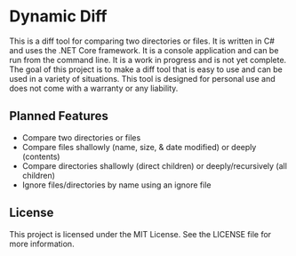 # Dynamic Diff
This is a diff tool for comparing two directories or files. It is written in C# and uses the .NET Core framework. It is a console application and can be run from the command line. It is a work in progress and is not yet complete. The goal of this project is to make a diff tool that is easy to use and can be used in a variety of situations. This tool is designed for personal use and does not come with a warranty or any liability.

## Planned Features
* Compare two directories or files
* Compare files shallowly (name, size, & date modified) or deeply (contents)
* Compare directories shallowly (direct children) or deeply/recursively (all children)
* Ignore files/directories by name using an ignore file

## License
This project is licensed under the MIT License. See the LICENSE file for more information.
